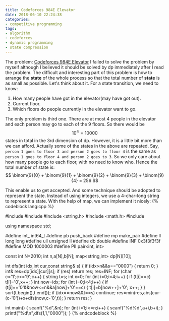 ```yaml
---
title: Codeforces 984E Elevator
date: 2018-06-10 22:24:38
categories:
- competitive programming
tags:
- algorithm
- codeforces
- dynamic programming
- state compression
---
```

The problem: [Codeforces 984E Elevator](http://codeforces.com/problemset/problem/984/E)
I failed to solve the problem by myself although I believed it should be solved by dp immediately after I read the problem. The difficult and interesting part of this problem is how to arrange the **state** of the whole process so that the total number of **state** is as small as possible.
Let's think about it. For a state transition, we need to know:
1.    How many people have got in the elevator(may have got out).
2.    Current floor.
3.    Which floors do people currently in the elevator want to go.

The only problem is third one. There are at most 4 people in the elevator and each person may go to each of the 9 floors. So there would be 
$$ 10^4=10000 $$
states in total in the 3rd dimension of dp.
However, it is a little bit more than we can afford. Actually some of the states in the above are repeated. Say, `person 1 goes to floor 3 and person 2 goes to floor 4` is the same as `person 1 goes to floor 4 and person 2 goes to 3`. So we only care about how many people go to each floor, with no need to know who. Hence the total number of state is:
$$ \binom{9}{0} + \binom{9}{1} + \binom{9}{2} + \binom{9}{3} + \binom{9}{4} = 256 $$

This enable us to get accepted.
And some technique should be adopted to represent the state. Instead of using integers, we use a 4-char-long string to represent a state. With the help of map, we can implement it nicely:
{% codeblock lang:cpp %}

#include <iostream>
#include <algorithm>
#include <string.h>
#include <math.h>
#include <map>

using namespace std;

#define int_ int64_t
#define pb push_back
#define mp make_pair
#define ll long long
#define ull unsigned ll
#define db double
#define INF 0x3f3f3f3f
#define MOD 1000003
#define PII pair<int, int>

const int N=2010;
int n,a[N],b[N];
map<string,int> dp[N][10];

int dfs(int idx,int cur,const string& s) {
    if (idx>n&&s=="0000") { return 0; }
    int& res=dp[idx][cur][s];
    if (res) return res;
    res=INF;
    for (char c='1';c<='9';c++) {
        string t=s;
        int x=0;
        for (int i=0;i<4;i++) {
            if (t[i]==c) t[i]='0',x++;
        }
        int now=idx;
        for (int i=0;i<4;i++) {
            if (t[i]=='0'&&now<=n&&a[now]+'0'==c) {
                t[i]=b[now++]+'0';
                x++;
            }
        }
        sort(t.begin(),t.end());
        if (idx==now&&t==s) continue;
        res=min(res,abs(cur-(c-'0'))+x+dfs(now,c-'0',t));
    }
    return res;
}

int main()
{
    scanf("%d",&n);
    for (int i=1;i<=n;i++) {
        scanf("%d%d",a+i,b+i);
    }
    printf("%d\n",dfs(1,1,"0000"));
}
{% endcodeblock %}
